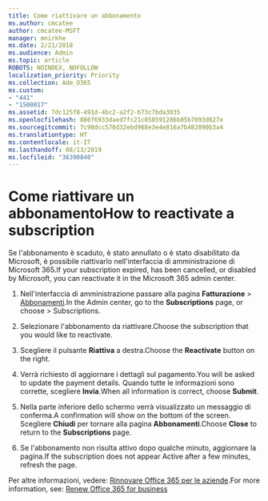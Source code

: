 ```yaml
---
title: Come riattivare un abbonamento
ms.author: cmcatee
author: cmcatee-MSFT
manager: mnirkhe
ms.date: 2/21/2018
ms.audience: Admin
ms.topic: article
ROBOTS: NOINDEX, NOFOLLOW
localization_priority: Priority
ms.collection: Adm_O365
ms.custom:
- "441"
- "1500017"
ms.assetid: 7dc125f8-491d-4bc2-a2f2-b73c7bda3035
ms.openlocfilehash: 886f6933daed7fc21c858591286b05b7093d627e
ms.sourcegitcommit: 7c90dcc570d32ebd968e3e4e816a7b482890b3a4
ms.translationtype: HT
ms.contentlocale: it-IT
ms.lasthandoff: 08/13/2019
ms.locfileid: "36390840"
---
```

# <a name="how-to-reactivate-a-subscription"></a><span data-ttu-id="95e1d-102">Come riattivare un abbonamento</span><span class="sxs-lookup"><span data-stu-id="95e1d-102">How to reactivate a subscription</span></span>

<span data-ttu-id="95e1d-103">Se l'abbonamento è scaduto, è stato annullato o è stato disabilitato da Microsoft, è possibile riattivarlo nell'interfaccia di amministrazione di Microsoft 365.</span><span class="sxs-lookup"><span data-stu-id="95e1d-103">If your subscription expired, has been cancelled, or disabled by Microsoft, you can reactivate it in the Microsoft 365 admin center.</span></span>
  
1. <span data-ttu-id="95e1d-104">Nell'interfaccia di amministrazione passare alla pagina **Fatturazione** \> [Abbonamenti](https://go.microsoft.com/fwlink/p/?linkid=842054).</span><span class="sxs-lookup"><span data-stu-id="95e1d-104">In the Admin center, go to the **Subscriptions** page, or choose \> [](https://go.microsoft.com/fwlink/p/?linkid=842054) Subscriptions.</span></span>

2. <span data-ttu-id="95e1d-105">Selezionare l'abbonamento da riattivare.</span><span class="sxs-lookup"><span data-stu-id="95e1d-105">Choose the subscription that you would like to reactivate.</span></span>

3. <span data-ttu-id="95e1d-106">Scegliere il pulsante **Riattiva** a destra.</span><span class="sxs-lookup"><span data-stu-id="95e1d-106">Choose the **Reactivate** button on the right.</span></span>

4. <span data-ttu-id="95e1d-107">Verrà richiesto di aggiornare i dettagli sul pagamento.</span><span class="sxs-lookup"><span data-stu-id="95e1d-107">You will be asked to update the payment details.</span></span> <span data-ttu-id="95e1d-108">Quando tutte le informazioni sono corrette, scegliere **Invia**.</span><span class="sxs-lookup"><span data-stu-id="95e1d-108">When all information is correct, choose **Submit**.</span></span>

5. <span data-ttu-id="95e1d-109">Nella parte inferiore dello schermo verrà visualizzato un messaggio di conferma.</span><span class="sxs-lookup"><span data-stu-id="95e1d-109">A confirmation will show on the bottom of the screen.</span></span> <span data-ttu-id="95e1d-110">Scegliere **Chiudi** per tornare alla pagina **Abbonamenti**.</span><span class="sxs-lookup"><span data-stu-id="95e1d-110">Choose **Close** to return to the **Subscriptions** page.</span></span>

6. <span data-ttu-id="95e1d-111">Se l'abbonamento non risulta attivo dopo qualche minuto, aggiornare la pagina.</span><span class="sxs-lookup"><span data-stu-id="95e1d-111">If the subscription does not appear Active after a few minutes, refresh the page.</span></span>

<span data-ttu-id="95e1d-112">Per altre informazioni, vedere: [Rinnovare Office 365 per le aziende](https://docs.microsoft.com/it-IT/office365/admin/subscriptions-and-billing/renew-your-subscription).</span><span class="sxs-lookup"><span data-stu-id="95e1d-112">For more information, see: [Renew Office 365 for business](https://docs.microsoft.com/en-us/office365/admin/subscriptions-and-billing/renew-your-subscription)</span></span>